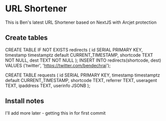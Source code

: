 # URL Shortener

This is Ben's latest URL Shortener based on NextJS with Arcjet protection

## Create tables


CREATE TABLE IF NOT EXISTS redirects (
  id SERIAL PRIMARY KEY,
  timestamp timestamptz default CURRENT_TIMESTAMP,
  shortcode TEXT NOT NULL,
  dest TEXT NOT NULL
);
INSERT INTO redirects(shortcode, dest)
  VALUES ('twitter', 'https://twitter.com/bendechrai');

CREATE TABLE requests (
  id SERIAL PRIMARY KEY,
  timestamp timestamptz default CURRENT_TIMESTAMP,
  shortcode TEXT,
  referrer TEXT,
  useragent TEXT,
  ipaddress TEXT,
  userinfo JSONB
);

## Install notes

I'll add more later - getting this in for first commit